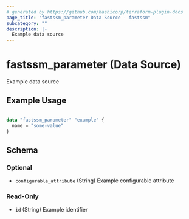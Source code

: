 ```yaml
---
# generated by https://github.com/hashicorp/terraform-plugin-docs
page_title: "fastssm_parameter Data Source - fastssm"
subcategory: ""
description: |-
  Example data source
---
```


# fastssm_parameter (Data Source)

Example data source

## Example Usage

```terraform

data "fastssm_parameter" "example" {
  name = "some-value"
}
```

<!-- schema generated by tfplugindocs -->
## Schema

### Optional

- `configurable_attribute` (String) Example configurable attribute

### Read-Only

- `id` (String) Example identifier
